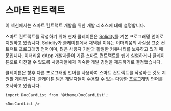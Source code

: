 # 스마트 컨트랙트

이 섹션에서는 스마트 컨트랙트 개발을 위한 개발 리소스에 대해 설명합니다.

스마트 컨트랙트를 작성하기 위해 현재 클레이튼은 [Solidity](https://github.com/ethereum/solidity)를 기본 프로그래밍 언어로 지원하고 있습니다. Solidity가 클레이튼에서 채택된 이유는 이더리움의 사실상 표준 컨트랙트 프로그래밍 언어이며, 많은 사용자 기반과 활발한 커뮤니티를 보유하고 있기 때문입니다. 이더리움 dApp 개발자들이 기존 스마트 컨트랙트를 쉽게 실험하거나 클레이튼으로 이전할 수 있도록 사용자들에게 익숙한 개발 경험을 제공하기로 결정했습니다.

클레이튼은 향후 다른 프로그래밍 언어를 사용하여 스마트 컨트랙트를 작성하는 것도 지원할 계획입니다. 클레이튼 팀은 개발자들이 수용할 수 있는 다양한 프로그래밍 언어를 조사하고 있습니다.

```mdx-code-block
import DocCardList from '@theme/DocCardList';

<DocCardList />
```